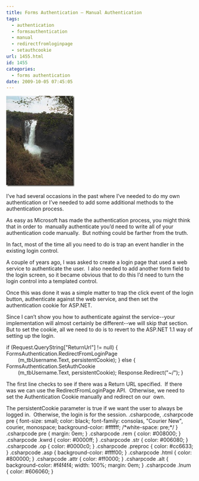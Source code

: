 ```yaml
---
title: Forms Authentication – Manual Authentication
tags:
  - authentication
  - formsauthentication
  - manual
  - redirectfromloginpage
  - setauthcookie
url: 1455.html
id: 1455
categories:
  - forms authentication
date: 2009-10-05 07:45:05
---
```


![F03I0043](/uploads/2009/10/F03I0043.jpg "F03I0043")

I’ve had several occasions in the past where I’ve needed to do my own authentication or I’ve needed to add some additional methods to the authentication process.

As easy as Microsoft has made the authentication process, you might think that in order to  manually authenticate you’d need to write all of your authentication code manually.  But nothing could be farther from the truth.

In fact, most of the time all you need to do is trap an event handler in the existing login control.

A couple of years ago, I was asked to create a login page that used a web service to authenticate the user.  I also needed to add another form field to the login screen, so it became obvious that to do this I’d need to turn the login control into a templated control.

Once this was done it was a simple matter to trap the click event of the login button, authenticate against the web service, and then set the authentication cookie for ASP.NET.

Since I can’t show you how to authenticate against the service--your implementation will almost certainly be different--we will skip that section.  But to set the cookie, all we need to do is to revert to the ASP.NET 1.1 way of setting up the login.

if (Request.QueryString\["ReturnUrl"\] != null)
{
    FormsAuthentication.RedirectFromLoginPage  
        (m_tbUsername.Text, persistentCookie);
}
else
{
    FormsAuthentication.SetAuthCookie  
        (m_tbUsername.Text, persistentCookie);
    Response.Redirect("~/");
}

The first line checks to see if there was a Return URL specified.  If there was we can use the RedirectFromLoginPage API.  Otherwise, we need to set the Authentication Cookie manually and redirect on our  own.

The persistentCookie parameter is true if we want the user to always be logged in.  Otherwise, the login is for the session. .csharpcode, .csharpcode pre { font-size: small; color: black; font-family: consolas, "Courier New", courier, monospace; background-color: #ffffff; /\*white-space: pre;\*/ } .csharpcode pre { margin: 0em; } .csharpcode .rem { color: #008000; } .csharpcode .kwrd { color: #0000ff; } .csharpcode .str { color: #006080; } .csharpcode .op { color: #0000c0; } .csharpcode .preproc { color: #cc6633; } .csharpcode .asp { background-color: #ffff00; } .csharpcode .html { color: #800000; } .csharpcode .attr { color: #ff0000; } .csharpcode .alt { background-color: #f4f4f4; width: 100%; margin: 0em; } .csharpcode .lnum { color: #606060; }
